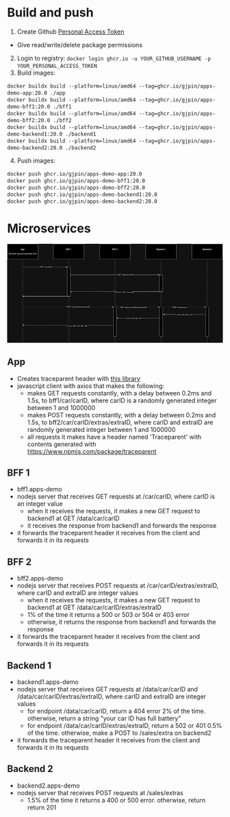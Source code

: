 # Build and push
1. Create Github [Personal Access Token](https://github.com/settings/tokens/new)
  - Give read/write/delete package permissions
2. Login to registry: `docker login ghcr.io -u YOUR_GITHUB_USERNAME -p YOUR_PERSONAL_ACCESS_TOKEN`
3. Build images:
```
docker buildx build --platform=linux/amd64 --tag=ghcr.io/gjpin/apps-demo-app:20.0 ./app
docker buildx build --platform=linux/amd64 --tag=ghcr.io/gjpin/apps-demo-bff1:20.0 ./bff1
docker buildx build --platform=linux/amd64 --tag=ghcr.io/gjpin/apps-demo-bff2:20.0 ./bff2
docker buildx build --platform=linux/amd64 --tag=ghcr.io/gjpin/apps-demo-backend1:20.0 ./backend1
docker buildx build --platform=linux/amd64 --tag=ghcr.io/gjpin/apps-demo-backend2:20.0 ./backend2
```
4. Push images:
```
docker push ghcr.io/gjpin/apps-demo-app:20.0
docker push ghcr.io/gjpin/apps-demo-bff1:20.0
docker push ghcr.io/gjpin/apps-demo-bff2:20.0
docker push ghcr.io/gjpin/apps-demo-backend1:20.0
docker push ghcr.io/gjpin/apps-demo-backend2:20.0
```

# Microservices

![diagram](apps-demo.drawio.png)

## App
- Creates traceparent header with [this library](https://www.npmjs.com/package/traceparent)
- javascript client with axios that makes the following:
  - makes GET requests constantly, with a delay between 0.2ms and 1.5s, to bff1/car/carID, where carID is a randomly generated integer between 1 and 1000000
  - makes POST requests constantly, with a delay between 0.2ms and 1.5s, to bff2/car/carID/extras/extraID, where carID and extraID are randomly generated integer between 1 and 1000000
  - all requests it makes have a header named 'Traceparent' with contents generated with https://www.npmjs.com/package/traceparent

## BFF 1
- bff1.apps-demo
- nodejs server that receives GET requests at /car/carID, where carID is an integer value
  - when it receives the requests, it makes a new GET request to backend1 at GET /data/car/carID
  - it receives the response from backend1 and forwards the response
- it forwards the traceparent header it receives from the client and forwards it in its requests

## BFF 2
- bff2.apps-demo
- nodejs server that receives POST requests at /car/carID/extras/extraID, where carID and extraID are integer values
  - when it receives the requests, it makes a new GET request to backend1 at GET /data/car/carID/extras/extraID
  - 1% of the time it returns a 500 or 503 or 504 or 403 error
  - otherwise, it returns the response from backend1 and forwards the response
- it forwards the traceparent header it receives from the client and forwards it in its requests

## Backend 1
- backend1.apps-demo
- nodejs server that receives GET requests at /data/car/carID and /data/car/carID/extras/extraID, where carID and extraID are integer values
  - for endpoint /data/car/carID, return a 404 error 2% of the time. otherwise, return a string "your car ID has full battery"
  - for endpoint /data/car/carID/extras/extraID, return a 502 or 401 0.5% of the time. otherwise, make a POST to /sales/extra on backend2
- it forwards the traceparent header it receives from the client and forwards it in its requests

## Backend 2
- backend2.apps-demo
- nodejs server that receives POST requests at /sales/extras
  - 1.5% of the time it returns a 400 or 500 error. otherwise, return return 201